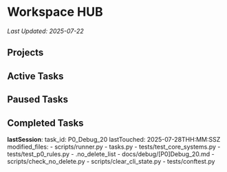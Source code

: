 # Workspace HUB

*Last Updated: 2025-07-22*

## Projects

## Active Tasks

## Paused Tasks

## Completed Tasks

__lastSession__:
  task_id: P0_Debug_20
  lastTouched: 2025-07-28THH:MM:SSZ
  modified_files:
    - scripts/runner.py
    - tasks.py
    - tests/test_core_systems.py
    - tests/test_p0_rules.py
    - .no_delete_list
    - docs/debug/[P0]Debug_20.md
    - scripts/check_no_delete.py
    - scripts/clear_cli_state.py
    - tests/conftest.py
